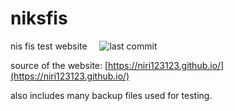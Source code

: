 # niksfis

 nis fis test website &nbsp; &nbsp; ![last commit](https://img.shields.io/github/last-commit/niri123123/niksfis)

 source of the website: [https://niri123123.github.io/](https://niri123123.github.io/)
 
 also includes many backup files used for testing.